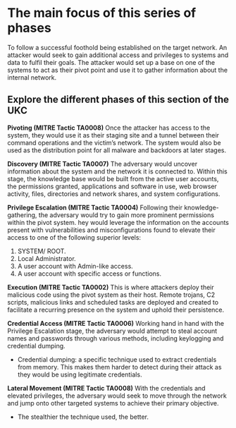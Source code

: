 # The main focus of this series of phases
To follow a successful foothold being established on the target network. An attacker would seek to gain additional access and privileges to systems and data to fulfil their goals. The attacker would set up a base on one of the systems to act as their pivot point and use it to gather information about the internal network. 


## Explore the different phases of this section of the UKC   

**Pivoting (MITRE Tactic TA0008)**
Once the attacker has access to the system, they would use it as their staging site and a tunnel between their command operations and the victim’s network. 
The system would also be used as the distribution point for all malware and backdoors at later stages.

**Discovery (MITRE Tactic TA0007)**
The adversary would uncover information about the system and the network it is connected to. Within this stage, the knowledge base would be built from the active user accounts, the permissions granted, applications and software in use, web browser activity, files, directories and network shares, and system configurations.

**Privilege Escalation (MITRE Tactic TA0004)**
Following their knowledge-gathering, the adversary would try to gain more prominent permissions within the pivot system. 
hey would leverage the information on the accounts present with vulnerabilities and misconfigurations found to elevate their access to one of the following superior levels:
1. SYSTEM/ ROOT.
2. Local Administrator.
3. A user account with Admin-like access.
4. A user account with specific access or functions.


**Execution (MITRE Tactic TA0002)**
This is where attackers deploy their malicious code using the pivot system as their host. Remote trojans, C2 scripts, malicious links and scheduled tasks are deployed and created to facilitate a recurring presence on the system and uphold their persistence.

**Credential Access (MITRE Tactic TA0006)**
Working hand in hand with the Privilege Escalation stage, the adversary would attempt to steal account names and passwords through various methods, including keylogging and credential dumping. 
* Credential dumping:  a specific technique used to extract credentials from memory. 
This makes them harder to detect during their attack as they would be using legitimate credentials.

**Lateral Movement (MITRE Tactic TA0008)**
With the credentials and elevated privileges, the adversary would seek to move through the network and jump onto other targeted systems to achieve their primary objective. 
* The stealthier the technique used, the better. 
